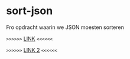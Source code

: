 # sort-json

Fro opdracht waarin we JSON moesten sorteren


`>>>>>>` [LINK](http://25890.hosts2.ma-cloud.nl/bewijzenmap/periode2.1/FRO/JSON) `<<<<<<`

`>>>>>>` [LINK 2](http://25890.hosts2.ma-cloud.nl/bewijzenmap/periode2.1/FRO/JSON2) `<<<<<<`

